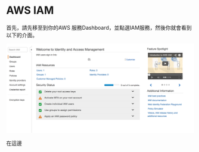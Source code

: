 # AWS IAM

首先，請先移至到你的AWS 服務Dashboard，並點選IAM服務，然後你就會看到以下的介面。

![](.gitbook/assets/iam-dashboard.png)

在這邊

